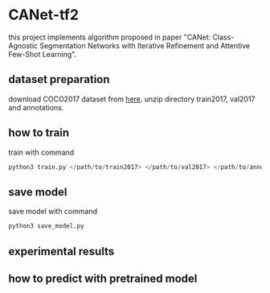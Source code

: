 # CANet-tf2
this project implements algorithm proposed in paper "CANet: Class-Agnostic Segmentation Networks with Iterative Refinement and Attentive Few-Shot Learning".

## dataset preparation

download COCO2017 dataset from [here](https://cocodataset.org/). unzip directory train2017, val2017 and annotations.

## how to train

train with command

```python
python3 train.py </path/to/train2017> </path/to/val2017> </path/to/annotations>
```

## save model

save model with command

```python
python3 save_model.py
```

## experimental results

## how to predict with pretrained model
